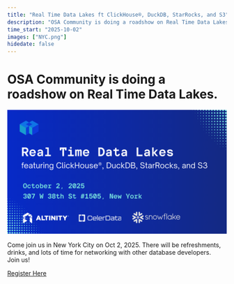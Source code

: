 ```yaml
---
title: "Real Time Data Lakes ft ClickHouse®, DuckDB, StarRocks, and S3"
description: "OSA Community is doing a roadshow on Real Time Data Lakes. Come join us in New York City on Oct 2, 2025. There will be refreshments, drinks, and lots of time for networking with other database developers. Join us!"
time_start: "2025-10-02"
images: ["NYC.png"]
hidedate: false
---
```



# OSA Community is doing a roadshow on Real Time Data Lakes. 
<a href="https://luma.com/wbn6l47u" target="_blank" ><img src="NYC.png" alt="Real Time Data Lakes ft ClickHouse DuckDB, StarRocks, and S3" class="img-fluid" /></a>

Come join us in New York City on Oct 2, 2025. There will be refreshments, drinks, and lots of time for networking with other database developers. Join us!

[Register Here](https://luma.com/wbn6l47u)




##  